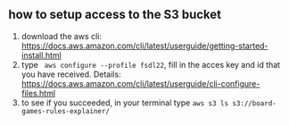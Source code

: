 ## how to setup access to the S3 bucket

1. download the aws cli: https://docs.aws.amazon.com/cli/latest/userguide/getting-started-install.html
2. type ` aws configure --profile fsdl22`, fill in the acces key and id that you have received. Details: https://docs.aws.amazon.com/cli/latest/userguide/cli-configure-files.html
3. to see if you succeeded, in your terminal type `aws s3 ls s3://board-games-rules-explainer/`
